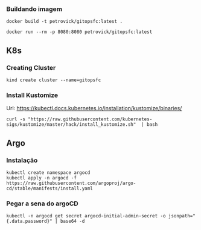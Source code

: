 ### Buildando imagem
```
docker build -t petrovick/gitopsfc:latest .
```

```
docker run --rm -p 8080:8080 petrovick/gitopsfc:latest
```


## K8s
### Creating Cluster
```
kind create cluster --name=gitopsfc
```

### Install Kustomize
Url: https://kubectl.docs.kubernetes.io/installation/kustomize/binaries/

```
curl -s "https://raw.githubusercontent.com/kubernetes-sigs/kustomize/master/hack/install_kustomize.sh"  | bash
```


## Argo

### Instalação
```
kubectl create namespace argocd
kubectl apply -n argocd -f https://raw.githubusercontent.com/argoproj/argo-cd/stable/manifests/install.yaml
```

### Pegar a sena do argoCD

```
kubectl -n argocd get secret argocd-initial-admin-secret -o jsonpath="{.data.password}" | base64 -d
```